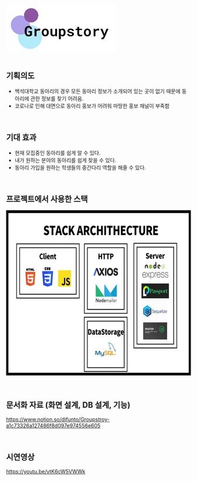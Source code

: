 ![Alt text](/public/image/aaaa.png)<br/><br/>

## 기획의도
- 백석대학교 동아리의 경우 모든 동아리 정보가 소개되어 있는 곳이 없기 때문에 동아리에 관한 정보를 찾기 어려움.
- 코로나로 인해 대면으로 동아리 홍보가 어려워 마땅한 홍보 채널이 부족함

<br>

## 기대 효과
- 현재 모집중인 동아리를 쉽게 알 수 있다.
- 내가 원하는 분야의 동아리를 쉽게 찾을 수 있다.
- 동아리 가입을 원하는 학생들의 중간다리 역할을 해줄 수 있다.

<br>

## 프로젝트에서 사용한 스택
<img src=/public/image/stack.png width=700px height=450px></img>

<br>

## 문서화 자료 (화면 설계, DB 설계, 기능)
https://www.notion.so/difunto/Groupstroy-a1c73326a127486f8d097e974556e605

<br>

## 시연영상
https://youtu.be/vtK6cW5VWWk
